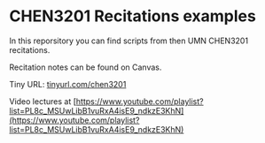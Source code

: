 # CHEN3201 Recitations examples

In this reporsitory you can find scripts from then UMN CHEN3201 recitations.

Recitation notes can be found on Canvas.

Tiny URL: [tinyurl.com/chen3201](https://tinyurl.com/chen3201)

Video lectures at [https://www.youtube.com/playlist?list=PL8c_MSUwLibB1vuRxA4isE9_ndkzE3KhN](https://www.youtube.com/playlist?list=PL8c_MSUwLibB1vuRxA4isE9_ndkzE3KhN)
